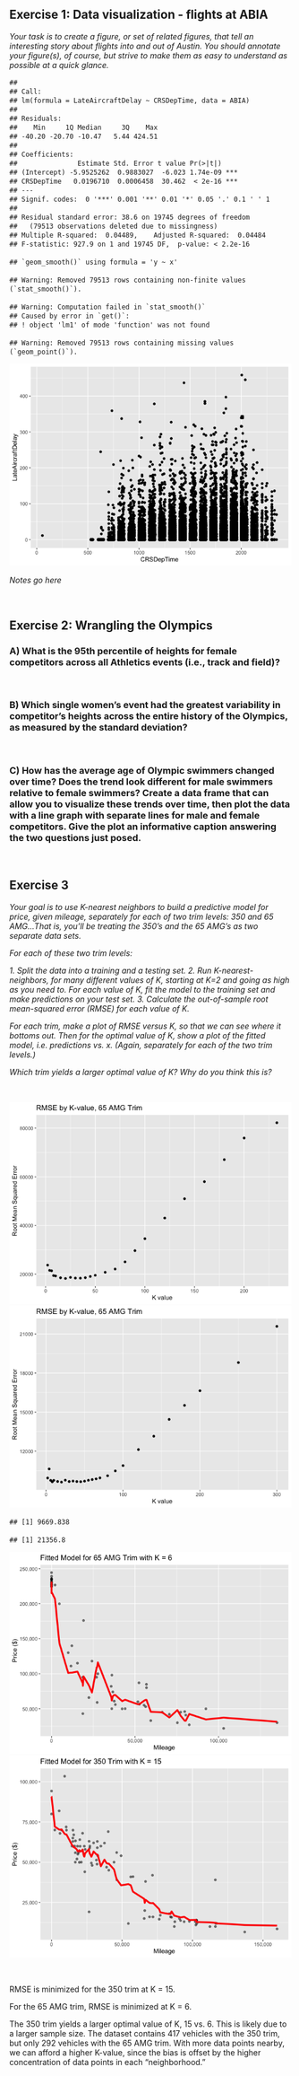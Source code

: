 ## Exercise 1: Data visualization - flights at ABIA

*Your task is to create a figure, or set of related figures, that tell
an interesting story about flights into and out of Austin. You should
annotate your figure(s), of course, but strive to make them as easy to
understand as possible at a quick glance.*

    ## 
    ## Call:
    ## lm(formula = LateAircraftDelay ~ CRSDepTime, data = ABIA)
    ## 
    ## Residuals:
    ##    Min     1Q Median     3Q    Max 
    ## -40.20 -20.70 -10.47   5.44 424.51 
    ## 
    ## Coefficients:
    ##               Estimate Std. Error t value Pr(>|t|)    
    ## (Intercept) -5.9525262  0.9883027  -6.023 1.74e-09 ***
    ## CRSDepTime   0.0196710  0.0006458  30.462  < 2e-16 ***
    ## ---
    ## Signif. codes:  0 '***' 0.001 '**' 0.01 '*' 0.05 '.' 0.1 ' ' 1
    ## 
    ## Residual standard error: 38.6 on 19745 degrees of freedom
    ##   (79513 observations deleted due to missingness)
    ## Multiple R-squared:  0.04489,    Adjusted R-squared:  0.04484 
    ## F-statistic: 927.9 on 1 and 19745 DF,  p-value: < 2.2e-16

    ## `geom_smooth()` using formula = 'y ~ x'

    ## Warning: Removed 79513 rows containing non-finite values (`stat_smooth()`).

    ## Warning: Computation failed in `stat_smooth()`
    ## Caused by error in `get()`:
    ## ! object 'lm1' of mode 'function' was not found

    ## Warning: Removed 79513 rows containing missing values (`geom_point()`).

![](Exercise-1_files/figure-markdown_strict/1-1.png)

*Notes go here*

 

## Exercise 2: Wrangling the Olympics

### A) What is the 95th percentile of heights for female competitors across all Athletics events (i.e., track and field)?

 

### B) Which single women’s event had the greatest variability in competitor’s heights across the entire history of the Olympics, as measured by the standard deviation?

 

### C) How has the average age of Olympic swimmers changed over time? Does the trend look different for male swimmers relative to female swimmers? Create a data frame that can allow you to visualize these trends over time, then plot the data with a line graph with separate lines for male and female competitors. Give the plot an informative caption answering the two questions just posed.

 

## Exercise 3

*Your goal is to use K-nearest neighbors to build a predictive model for
price, given mileage, separately for each of two trim levels: 350 and 65
AMG…That is, you’ll be treating the 350’s and the 65 AMG’s as two
separate data sets.*

*For each of these two trim levels:*

*1. Split the data into a training and a testing set.* *2. Run
K-nearest-neighbors, for many different values of K, starting at K=2 and
going as high as you need to. For each value of K, fit the model to the
training set and make predictions on your test set.* *3. Calculate the
out-of-sample root mean-squared error (RMSE) for each value of K.*

*For each trim, make a plot of RMSE versus K, so that we can see where
it bottoms out. Then for the optimal value of K, show a plot of the
fitted model, i.e. predictions vs. x. (Again, separately for each of the
two trim levels.)*

*Which trim yields a larger optimal value of K? Why do you think this
is?*

 

![](Exercise-1_files/figure-markdown_strict/3.1-1.png)![](Exercise-1_files/figure-markdown_strict/3.1-2.png)

    ## [1] 9669.838

    ## [1] 21356.8

![](Exercise-1_files/figure-markdown_strict/3.2-1.png)![](Exercise-1_files/figure-markdown_strict/3.2-2.png)

 

RMSE is minimized for the 350 trim at K = 15.

For the 65 AMG trim, RMSE is minimized at K = 6.

The 350 trim yields a larger optimal value of K, 15 vs. 6. This is
likely due to a larger sample size. The dataset contains 417 vehicles
with the 350 trim, but only 292 vehicles with the 65 AMG trim. With more
data points nearby, we can afford a higher K-value, since the bias is
offset by the higher concentration of data points in each
“neighborhood.”
